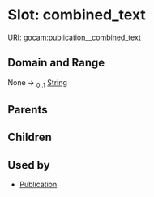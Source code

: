 
# Slot: combined_text




URI: [gocam:publication__combined_text](http://w3id.org/ontogpt/gocam/publication__combined_text)


## Domain and Range

None &#8594;  <sub>0..1</sub> [String](types/String.md)

## Parents


## Children


## Used by

 * [Publication](Publication.md)
